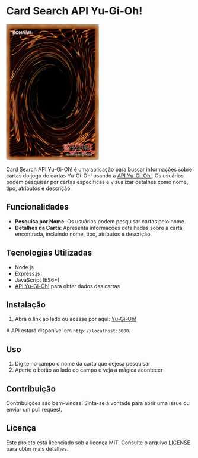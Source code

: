 # Card Search API Yu-Gi-Oh!

![Yu-Gi-Oh! Card Back](Yugioh_Card_Back.jpg)

Card Search API Yu-Gi-Oh! é uma aplicação para buscar informações sobre cartas do jogo de cartas Yu-Gi-Oh! usando a [API Yu-Gi-Oh!](https://example.com/yugioh-api/). Os usuários podem pesquisar por cartas específicas e visualizar detalhes como nome, tipo, atributos e descrição.

## Funcionalidades

- **Pesquisa por Nome**: Os usuários podem pesquisar cartas pelo nome.
- **Detalhes da Carta**: Apresenta informações detalhadas sobre a carta encontrada, incluindo nome, tipo, atributos e descrição.

## Tecnologias Utilizadas

- Node.js
- Express.js
- JavaScript (ES6+)
- [API Yu-Gi-Oh!](https://example.com/yugioh-api/) para obter dados das cartas

## Instalação

1. Abra o link ao lado ou acesse por aqui: [Yu-Gi-Oh!]()

A API estará disponível em `http://localhost:3000`.

## Uso

1. Digite no campo o nome da carta que dejesa pesquisar
2. Aperte o botão ao lado do campo e veja a mágica acontecer

## Contribuição

Contribuições são bem-vindas! Sinta-se à vontade para abrir uma issue ou enviar um pull request.

## Licença

Este projeto está licenciado sob a licença MIT. Consulte o arquivo [LICENSE](LICENSE) para obter mais detalhes.
